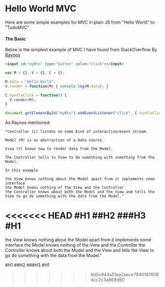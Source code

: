 Hello World MVC
=====================
Here are some simple examples for MVC in plain JS from "Hello World" to "TodoMVC"

#### The Basic
Below is the simplest example of MVC I have found from StackOverflow By [Raynos](http://stackoverflow.com/questions/8497833/hello-world-in-mvc-pattern)

```html
<input id="myBtn" type="button" value="click"></input>
```

```javascript
var M = {}, V = {}, C = {};

M.data = "Hello World";
V.render = function(M) { console.log(M.data); }

C.handleClick = function() {
  V.render(M);
}

document.getElementById("myBtn").addEventListener("click", C.handleClick);
```
As Raynos mentioned:

	"Controller (C) listens on some kind of interaction/event stream.

	Model (M) is an abstraction of a data source.

	View (V) knows how to render data from the Model.

	The Controller tells to View to do something with something from the Model.

	In this example

	the View knows nothing about the Model apart from it implements some interface
	the Model knows nothing of the View and the Controller
	the Controller knows about both the Model and the View and tells the View to go do something with the data from the Model."


<<<<<<< HEAD
#H1
##H2
###H3
#H1
=======
the View knows nothing about the Model apart from it implements some interface
the Model knows nothing of the View and the Controller
the Controller knows about both the Model and the View and tells the View to go do something with the data from the Model."


#H1
##H2
###H3
#H1
>>>>>>> 9d0c944a51ea2aece79401978084cc2c3a669d80
